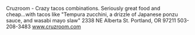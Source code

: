 Cruzroom - Crazy tacos combinations.
Seriously great food and cheap...with tacos like "Tempura zucchini, a drizzle of Japanese ponzu sauce, and wasabi mayo slaw"
2338 NE Alberta St. Portland, OR 97211
503-208-3483
www.cruzroom.com

